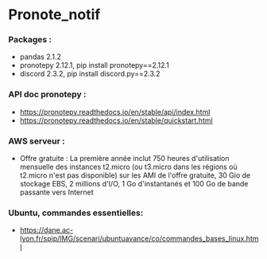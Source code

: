 # Pronote_notif
### Packages :
 - pandas 2.1.2
 - pronotepy 2.12.1, pip install pronotepy==2.12.1
 - discord 2.3.2, pip install discord.py==2.3.2
### API doc pronotepy :
 - https://pronotepy.readthedocs.io/en/stable/api/index.html
 - https://pronotepy.readthedocs.io/en/stable/quickstart.html

### AWS serveur :
 - Offre gratuite : La première année inclut 750 heures d'utilisation mensuelle des instances t2.micro (ou t3.micro dans les régions où t2.micro n'est pas disponible) sur les AMI de l'offre gratuite, 30 Gio de stockage EBS, 2 millions d'I/O, 1 Go d'instantanés et 100 Go de bande passante vers Internet

### Ubuntu, commandes essentielles:
 - https://dane.ac-lyon.fr/spip/IMG/scenari/ubuntuavance/co/commandes_bases_linux.html